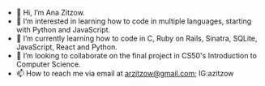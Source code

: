- 👋 Hi, I’m Ana Zitzow.
- 👀 I’m interested in learning how to code in multiple languages, starting with Python and JavaScript.
- 🌱 I’m currently learning how to code in C, Ruby on Rails, Sinatra, SQLite, JavaScript, React and Python.
- 💞️ I’m looking to collaborate on the final project in CS50's Introduction to Computer Science.
- 📫 How to reach me via email at arzitzow@gmail.com; IG:azitzow

<!---
azitzow/azitzow is a ✨ special ✨ repository because its `README.md` (this file) appears on your GitHub profile.
You can click the Preview link to take a look at your changes.
--->
